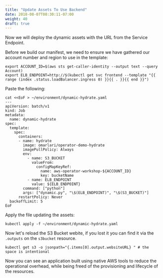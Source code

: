 ```yaml
---
title: "Update Assets To Use Backend"
date: 2018-08-07T08:30:11-07:00
weight: 40
draft: true
---
```


Now we will deploy the dynamic assets with the URL from the Service Endpoint.

Before we build our manifest, we need to ensure we have gathered our account number
and region to use in the template:
```
export ACCOUNT_ID=$(aws sts get-caller-identity --output text --query Account)
export ELB_ENDPOINT=http://$(kubectl get svc frontend --template "{{ range (index .status.loadBalancer.ingress 0) }}{{ . }}{{ end }}")
```

Paste the following:
```
cat <<EoF > ~/environment/dynamic-hydrate.yaml
---
apiVersion: batch/v1
kind: Job
metadata:
  name: dynamic-hydrate
spec:
  template:
    spec:
      containers:
      - name: hydrate
        image: omarlari/operator-demo-hydrate
        imagePullPolicy: Always
        env:
          - name: S3_BUCKET
            valueFrom:
              configMapKeyRef:
                name: aws-operator-workshop-${ACCOUNT_ID}
                key: bucketName
          - name: ELB_ENDPOINT
            value: ${ELB_ENDPOINT}
        command: ["python"]
        args: ["dynamic.py", "\$(ELB_ENDPOINT)", "\$(S3_BUCKET)"]
      restartPolicy: Never
  backoffLimit: 5
EoF
```

Apply the file updating the assets:
```
kubectl apply -f ~/environment/dynamic-hydrate.yaml
```

Now let's reload the S3 Bucket webite, if you lost it you can find it via the
`.outputs` on the `s3bucket` resource.

```
kubectl get s3 -o jsonpath="{.items[0].output.websiteURL} " # the space is intentional
```

Now you can see an application built using native AWS tools to reduce the
operational overhead, while being freed of the provisioning and lifecycle of the
resources.
